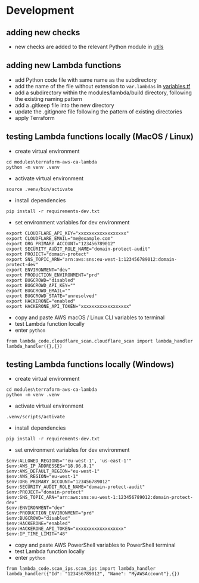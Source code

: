 # Development

## adding new checks
* new checks are added to the relevant Python module in [utils](../utils/)

## adding new Lambda functions
* add Python code file with same name as the subdirectory
* add the name of the file without extension to ```var.lambdas``` in [variables.tf](variables.tf)
* add a subdirectory within the modules/lambda/build directory, following the existing naming pattern
* add a .gitkeep file into the new directory
* update the .gitignore file following the pattern of existing directories
* apply Terraform

## testing Lambda functions locally (MacOS / Linux)
* create virtual environment
```
cd modules\terraform-aws-ca-lambda
python -m venv .venv
```
* activate virtual environment
```
source .venv/bin/activate
```
* install dependencies
```
pip install -r requirements-dev.txt
```
* set environment variables for dev environment
```
export CLOUDFLARE_API_KEY="xxxxxxxxxxxxxxxxxx"
export CLOUDFLARE_EMAIL="me@example.com"
export ORG_PRIMARY_ACCOUNT="123456789012"
export SECURITY_AUDIT_ROLE_NAME="domain-protect-audit"
export PROJECT="domain-protect"
export SNS_TOPIC_ARN="arn:aws:sns:eu-west-1:123456789012:domain-protect-dev"
export ENVIRONMENT="dev"
export PRODUCTION_ENVIRONMENT="prd"
export BUGCROWD="disabled"
export BUGCROWD_API_KEY=""
export BUGCROWD_EMAIL=""
export BUGCROWD_STATE="unresolved"
export HACKERONE="enabled"
export HACKERONE_API_TOKEN="xxxxxxxxxxxxxxxxxx"
```
* copy and paste AWS macOS / Linux CLI variables to terminal
* test Lambda function locally
* enter `python`
```
from lambda_code.cloudflare_scan.cloudflare_scan import lambda_handler
lambda_handler({},{})
```

## testing Lambda functions locally (Windows)
* create virtual environment
```
cd modules\terraform-aws-ca-lambda
python -m venv .venv
```
* activate virtual environment
```
.venv/scripts/activate
```
* install dependencies
```
pip install -r requirements-dev.txt
```
* set environment variables for dev environment
```
$env:ALLOWED_REGIONS="'eu-west-1', 'us-east-1'"
$env:AWS_IP_ADDRESSES="18.96.8.1"
$env:AWS_DEFAULT_REGION="eu-west-1"
$env:AWS_REGION="eu-west-1"
$env:ORG_PRIMARY_ACCOUNT="123456789012"
$env:SECURITY_AUDIT_ROLE_NAME="domain-protect-audit"
$env:PROJECT="domain-protect"
$env:SNS_TOPIC_ARN="arn:aws:sns:eu-west-1:123456789012:domain-protect-dev"
$env:ENVIRONMENT="dev"
$env:PRODUCTION_ENVIRONMENT="prd"
$env:BUGCROWD="disabled"
$env:HACKERONE="enabled"
$env:HACKERONE_API_TOKEN="xxxxxxxxxxxxxxxxxx"
$env:IP_TIME_LIMIT="48"
```
* copy and paste AWS PowerShell variables to PowerShell terminal
* test Lambda function locally
* enter `python`
```
from lambda_code.scan_ips.scan_ips import lambda_handler
lambda_handler({"Id": "123456789012", "Name": "MyAWSAccount"},{})
```
